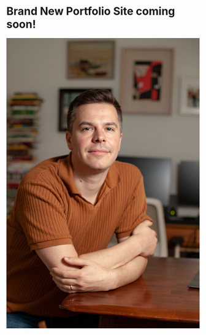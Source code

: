 # Brand New Portfolio Site coming soon!

<img src='portfolio/src/content/headshot.jpg' alt='An fun and fun-to-work-with programmer looks you in the eye' />
